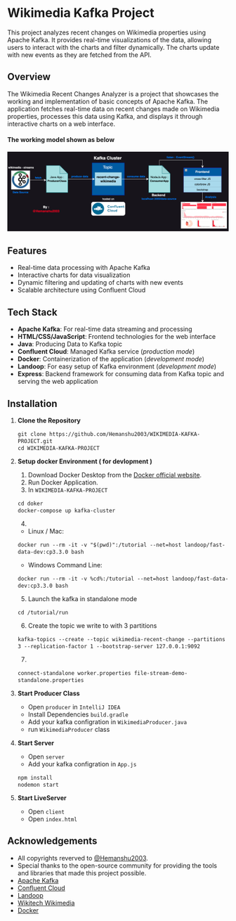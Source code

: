 
# Wikimedia Kafka Project

This project analyzes recent changes on Wikimedia properties using Apache Kafka. It provides real-time visualizations of the data, allowing users to interact with the charts and filter dynamically. The charts update with new events as they are fetched from the API.


## Overview
The Wikimedia Recent Changes Analyzer is a project that showcases the working and implementation of basic concepts of Apache Kafka. The application fetches real-time data on recent changes made on Wikimedia properties, processes this data using Kafka, and displays it through interactive charts on a web interface.

#### The working model shown as below

![working](https://github.com/Hemanshu2003/WIKIMEDIA-KAFKA-PROJECT/blob/main/client/img/wikimedia-project-working.png)

## Features
- Real-time data processing with Apache Kafka
- Interactive charts for data visualization
- Dynamic filtering and updating of charts with new events
- Scalable architecture using Confluent Cloud

## Tech Stack
- **Apache Kafka**: For real-time data streaming and processing
- **HTML/CSS/JavaScript**: Frontend technologies for the web interface
- **Java**: Producing Data to Kafka topic
- **Confluent Cloud**: Managed Kafka service (*production mode*)
- **Docker**: Containerization of the application (*development mode*)
- **Landoop**: For easy setup of Kafka environment (*development mode*)
- **Express**: Backend framework for consuming data from Kafka topic and  serving the web application

## Installation
1. **Clone the Repository**
   ```
   git clone https://github.com/Hemanshu2003/WIKIMEDIA-KAFKA-PROJECT.git
   cd WIKIMEDIA-KAFKA-PROJECT
   ```

2. **Setup docker Environment ( for devlopment )**
   1. Download Docker Desktop from the [Docker official website](https://www.docker.com/).
   2. Run Docker Application.
   3. In `WIKIMEDIA-KAFKA-PROJECT`
   ```
   cd doker
   docker-compose up kafka-cluster
   ```
   4. 
   - Linux / Mac:
   ```
   docker run --rm -it -v "$(pwd)":/tutorial --net=host landoop/fast-data-dev:cp3.3.0 bash
   ```
   - Windows Command Line:
   ```
   docker run --rm -it -v %cd%:/tutorial --net=host landoop/fast-data-dev:cp3.3.0 bash
   ```
   5. Launch the kafka in standalone mode
   ```
   cd /tutorial/run
   ```
   6. Create the topic we write to with 3 partitions
   ```
   kafka-topics --create --topic wikimedia-recent-change --partitions 3 --replication-factor 1 --bootstrap-server 127.0.0.1:9092
   ```
   7. 
   ```
   connect-standalone worker.properties file-stream-demo-standalone.properties
   ```

3. **Start Producer Class**
   - Open `producer` in `IntelliJ IDEA`
   - Install Dependencies `build.gradle`
   - Add your kafka configration in `WikimediaProducer.java`
   - run `WikimediaProducer` class

4. **Start Server**
   - Open `server`
   - Add your kafka configration in `App.js`
   ```
   npm install
   nodemon start
   ```

5. **Start LiveServer**
   - Open `client`
   - Open `index.html`



## Acknowledgements
- All copyrights reverved to [@Hemanshu2003](https://github.com/Hemanshu2003).
- Special thanks to the open-source community for providing the tools and libraries that made this project possible.
- [Apache Kafka](https://kafka.apache.org/)
- [Confluent Cloud](https://www.confluent.io/)
- [Landoop](https://www.lenses.io/)
- [Wikitech Wikimedia](https://wikitech.wikimedia.org/)
- [Docker](https://www.docker.com/)

